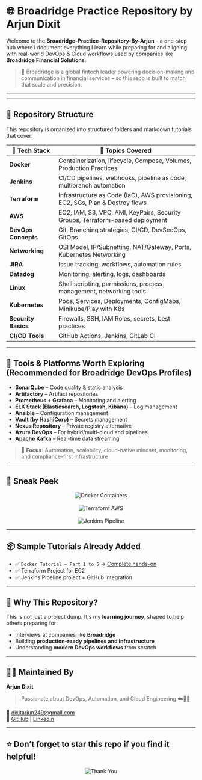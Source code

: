 # 🌐 Broadridge Practice Repository by Arjun Dixit


Welcome to the **Broadridge-Practice-Repository-By-Arjun** – a one-stop hub where I document everything I learn while preparing for and aligning with real-world DevOps & Cloud workflows used by companies like **Broadridge Financial Solutions**.

> 💼 Broadridge is a global fintech leader powering decision-making and communication in financial services – so this repo is built to match that scale and precision.

---

---

## 📁 Repository Structure

This repository is organized into structured folders and markdown tutorials that cover:

| 🌟 Tech Stack         | 📄 Topics Covered                                                                 |
|----------------------|----------------------------------------------------------------------------------|
| **Docker**           | Containerization, lifecycle, Compose, Volumes, Production Practices              |
| **Jenkins**          | CI/CD pipelines, webhooks, pipeline as code, multibranch automation              |
| **Terraform**        | Infrastructure as Code (IaC), AWS provisioning, EC2, SGs, Plan & Destroy flows   |
| **AWS**              | EC2, IAM, S3, VPC, AMI, KeyPairs, Security Groups, Terraform-based deployment    |
| **DevOps Concepts**  | Git, Branching strategies, CI/CD, DevSecOps, GitOps                             |
| **Networking**       | OSI Model, IP/Subnetting, NAT/Gateway, Ports, Kubernetes Networking              |
| **JIRA**             | Issue tracking, workflows, automation rules                                     |
| **Datadog**          | Monitoring, alerting, logs, dashboards                                           |
| **Linux**            | Shell scripting, permissions, process management, networking tools               |
| **Kubernetes**       | Pods, Services, Deployments, ConfigMaps, Minikube/Play with K8s                 |
| **Security Basics**  | Firewalls, SSH, IAM Roles, secrets, best practices                              |
| **CI/CD Tools**      | GitHub Actions, Jenkins, GitLab CI                                               |

---

## 🔧 Tools & Platforms Worth Exploring (Recommended for Broadridge DevOps Profiles)

- **SonarQube** – Code quality & static analysis
- **Artifactory** – Artifact repositories
- **Prometheus + Grafana** – Monitoring and alerting
- **ELK Stack (Elasticsearch, Logstash, Kibana)** – Log management
- **Ansible** – Configuration management
- **Vault (by HashiCorp)** – Secrets management
- **Nexus Repository** – Private registry alternative
- **Azure DevOps** – For hybrid/multi-cloud and pipelines
- **Apache Kafka** – Real-time data streaming

> 🎯 **Focus:** Automation, scalability, cloud-native mindset, monitoring, and compliance-first infrastructure

---

## 📸 Sneak Peek

<div align="center">
  <img src="https://encrypted-tbn0.gstatic.com/images?q=tbn:ANd9GcQaZfE89zqZ2kSsp__u7cPfCKEdUZyZfEGqWQ&s" alt="Docker Containers">
  <br><br>
  <img src="https://media2.dev.to/dynamic/image/width=1280,height=720,fit=cover,gravity=auto,format=auto/https%3A%2F%2Fdev-to-uploads.s3.amazonaws.com%2Fuploads%2Farticles%2F8c02rvas5c9lb7hqltwf.png" alt="Terraform AWS">
  <br><br>
  <img src="https://kubedemy.io/wp-content/uploads/2023/06/4418c3cd93a28e984510f8d25a6fd815.png" alt="Jenkins Pipeline">
</div>

---

## 📦 Sample Tutorials Already Added

- ✅ `Docker Tutorial – Part 1 to 5` → [Complete hands-on](./docker_tutorial_part1.md)
- ✅ Terraform Project for EC2
- ✅ Jenkins Pipeline project + GitHub Integration

---

## 🧠 Why This Repository?

This is not just a project dump. It's my **learning journey**, shaped to help others preparing for:

- Interviews at companies like **Broadridge**
- Building **production-ready pipelines and infrastructure**
- Understanding **modern DevOps workflows** from scratch

---

## 🧑‍💻 Maintained By

**Arjun Dixit**
> Passionate about DevOps, Automation, and Cloud Engineering ☁️🐳🚀

📧 dixitarjun249@gmail.com  
🔗 [GitHub](https://github.com/arjundixit18) | [LinkedIn](https://www.linkedin.com/in/arjun-dixit/)  

---

## ⭐️ Don’t forget to star this repo if you find it helpful!

<div align="center">
  <img src="https://media.giphy.com/media/WoD6JZnwap6s8/giphy.gif" alt="Thank You">
</div>
